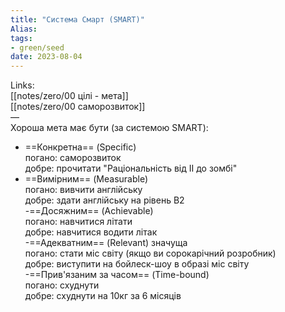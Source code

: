 ```yaml
---
title: "Система Смарт (SMART)"
Alias: 
tags:
- green/seed
date: 2023-08-04
---
```

Links:  
[[notes/zero/00 цілі - мета]]  
[[notes/zero/00 саморозвиток]]  
—  
Хороша мета має бути (за системою SMART):
- ==Конкретна== (Specific)  
погано: саморозвиток  
добре: прочитати "Раціональність від ІІ до зомбі"
- ==Вимірним== (Measurable)  
погано: вивчити англійську  
добре: здати англійську на рівень B2  
-==Досяжним== (Achievable)  
погано: навчитися літати  
добре: навчитися водити літак  
-==Адекватним== (Relevant) значуща  
погано: стати міс світу (якщо ви сорокарічний розробник)  
добре: виступити на бойлеск-шоу в образі міс світу  
-==Прив'язаним за часом== (Time-bound)  
погано: схуднути  
добре: схуднути на 10кг за 6 місяців
